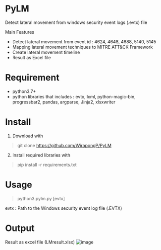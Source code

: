 # PyLM
Detect lateral movement from windows security event logs (.evtx) file 

Main Features
- Detect lateral movement from event id : 4624, 4648, 4688, 5140, 5145
- Mapping lateral movement techniques to MITRE ATT&CK Framework
- Create lateral movement timeline
- Result as Excel file

# Requirement
- python3.7+
- python libraries that includes : evtx, lxml, python-magic-bin, progressbar2, pandas, argparse, Jinja2, xlsxwriter 

# Install
1. Download with
> git clone https://github.com/WirapongP/PyLM
2. Install required libraries with
> pip install -r requirements.txt

# Usage
> python3 pylm.py [evtx]

evtx : Path to the Windows security event log file (.EVTX)

# Output
Result as excel file (LMresult.xlsx)
![image](https://user-images.githubusercontent.com/56068288/129543228-29839f9b-b216-44a5-b737-bfdb3191f8ba.png)
